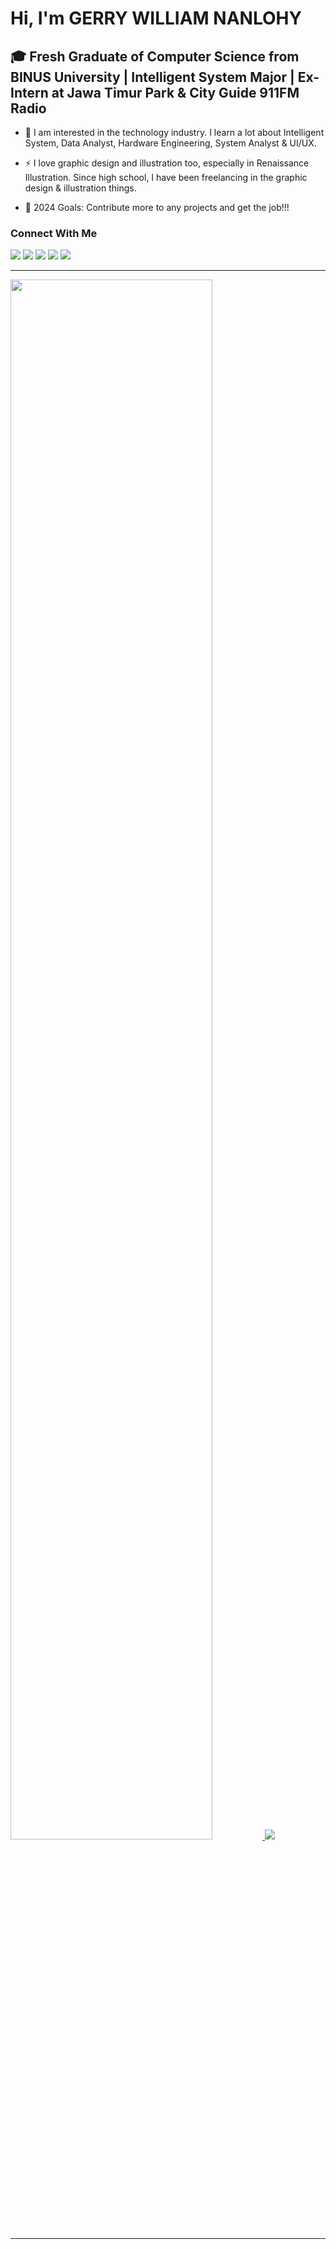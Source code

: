 # Hi, I'm GERRY WILLIAM NANLOHY
## 🎓 Fresh Graduate of Computer Science from BINUS University | Intelligent System Major | Ex-Intern at Jawa Timur Park & City Guide 911FM Radio

- 🌱 I am interested in the technology industry. I learn a lot about Intelligent System, Data Analyst, Hardware Engineering, System Analyst & UI/UX.

- ⚡ I love graphic design and illustration too, especially in Renaissance Illustration. Since high school, I have been freelancing in the graphic design & illustration things.

- 🥅 2024 Goals: Contribute more to any projects and get the job!!!

### Connect With Me

[![](https://img.shields.io/badge/WhatsApp-25D366?style=for-the-badge&logo=whatsapp&logoColor=white)](https://wa.me/085236432452) [![](https://img.shields.io/badge/Gmail-D14836?style=for-the-badge&logo=gmail&logoColor=white)](mailto:nanlohygerry@gmail.com) [![](https://img.shields.io/badge/Microsoft_Outlook-0078D4?style=for-the-badge&logo=microsoft-outlook&logoColor=white)](mailto:gerry.nanlohy@binus.ac.id) [![](https://img.shields.io/badge/Instagram-E4405F?style=for-the-badge&logo=instagram&logoColor=white)](https://www.instagram.com/hy.gerry_/) [![](https://img.shields.io/badge/LinkedIn-0077B5?style=for-the-badge&logo=linkedin&logoColor=white)](https://www.linkedin.com/in/gerrywilliamnanlohy/)

<hr>
 <a href="https://github.com/hygerry">
 <img height=80% widht=80% src="https://github-readme-stats.vercel.app/api/top-langs?username=wngerry&show_icons=true&theme=tokyonight">
 <img src="https://github-readme-stats.vercel.app/api?username=wngerry&show_icons=true&theme=tokyonight">
 </a>
 </p>
<hr>
